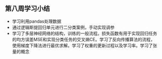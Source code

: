 ## 第八周学习小结

- 学习利用pandas处理数据
- 通过逻辑斯提回归单元进行二分类案例，手动实现调参
- 学习了多层神经网络的结构，训练的一般流程。损失函数有用于实现回归任务的均方误差MSE和实现分类任务的交叉熵CE。学习了反向传播算法的流程，使用梯度下降法进行最优求解。学习了权重的更新过程以及学习率。学习了张量的概念